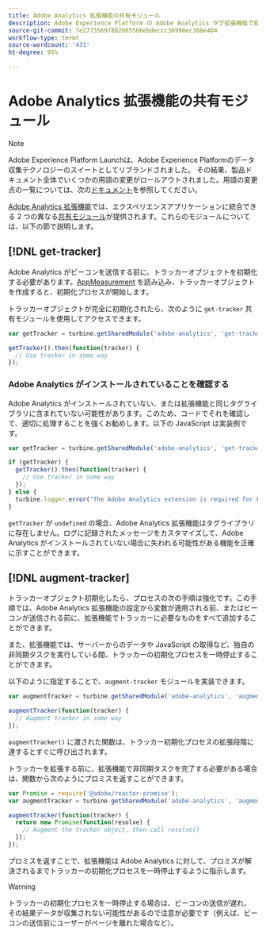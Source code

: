 ```yaml
---
title: Adobe Analytics 拡張機能の共有モジュール
description: Adobe Experience Platform の Adobe Analytics タグ拡張機能で提供される共有ライブラリモジュールについて説明します。
source-git-commit: 7e27735697882065566ebdeccc36998ec368e404
workflow-type: tm+mt
source-wordcount: '431'
ht-degree: 95%

---
```


# Adobe Analytics 拡張機能の共有モジュール

>[!NOTE]
>
>Adobe Experience Platform Launchは、Adobe Experience Platformのデータ収集テクノロジーのスイートとしてリブランドされました。 その結果、製品ドキュメント全体でいくつかの用語の変更がロールアウトされました。用語の変更点の一覧については、次の[ドキュメント](../../../term-updates.md)を参照してください。

[Adobe Analytics 拡張機能](./overview.md)では、エクスペリエンスアプリケーションに統合できる 2 つの異なる[共有モジュール](../../../extension-dev/web/shared.md)が提供されます。これらのモジュールについては、以下の節で説明します。

## [!DNL get-tracker]

Adobe Analytics がビーコンを送信する前に、トラッカーオブジェクトを初期化する必要があります。[AppMeasurement](https://experienceleague.adobe.com/docs/analytics/implementation/js/overview.html?lang=ja) を読み込み、トラッカーオブジェクトを作成すると、初期化プロセスが開始します。

トラッカーオブジェクトが完全に初期化されたら、次のように `get-tracker` 共有モジュールを使用してアクセスできます。

```js
var getTracker = turbine.getSharedModule('adobe-analytics', 'get-tracker');

getTracker().then(function(tracker) {
  // Use tracker in some way
});
```

### Adobe Analytics がインストールされていることを確認する

Adobe Analytics がインストールされていない、または拡張機能と同じタグライブラリに含まれていない可能性があります。このため、コードでそれを確認して、適切に処理することを強くお勧めします。以下の JavaScript は実装例です。

```js
var getTracker = turbine.getSharedModule('adobe-analytics', 'get-tracker');

if (getTracker) {
  getTracker().then(function(tracker) {
    // Use tracker in some way
  });
} else {
  turbine.logger.error("The Adobe Analytics extension is required for Extension XYZ to function properly.");
}
```

`getTracker` が `undefined` の場合、Adobe Analytics 拡張機能はタグライブラリに存在しません。ログに記録されたメッセージをカスタマイズして、Adobe Analytics がインストールされていない場合に失われる可能性がある機能を正確に示すことができます。


## [!DNL augment-tracker]

トラッカーオブジェクト初期化したら、プロセスの次の手順は強化です。この手順では、Adobe Analytics 拡張機能の設定から変数が適用される前、またはビーコンが送信される前に、拡張機能でトラッカーに必要なものをすべて追加することができます。

また、拡張機能では、サーバーからのデータや JavaScript の取得など、独自の非同期タスクを実行している間、トラッカーの初期化プロセスを一時停止することができます。

以下のように指定することで、`augment-tracker` モジュールを実装できます。

```js
var augmentTracker = turbine.getSharedModule('adobe-analytics', 'augment-tracker');

augmentTracker(function(tracker) {
  // Augment tracker in some way
});
```

`augmentTracker()` に渡された関数は、トラッカー初期化プロセスの拡張段階に達するとすぐに呼び出されます。

トラッカーを拡張する前に、拡張機能で非同期タスクを完了する必要がある場合は、関数から次のようにプロミスを返すことができます。

```js
var Promise = require('@adobe/reactor-promise');
var augmentTracker = turbine.getSharedModule('adobe-analytics', 'augment-tracker');

augmentTracker(function(tracker) {
  return new Promise(function(resolve) {
    // Augment the tracker object, then call resolve()
  });
});
```

プロミスを返すことで、拡張機能は Adobe Analytics に対して、プロミスが解決されるまでトラッカーの初期化プロセスを一時停止するように指示します。

>[!WARNING]
>
>トラッカーの初期化プロセスを一時停止する場合は、ビーコンの送信が遅れ、その結果データが収集されない可能性があるので注意が必要です（例えば、ビーコンの送信前にユーザーがページを離れた場合など）。
